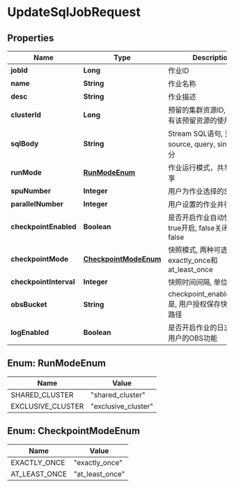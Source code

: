 
# UpdateSqlJobRequest

## Properties
Name | Type | Description | Notes
------------ | ------------- | ------------- | -------------
**jobId** | **Long** | 作业ID | 
**name** | **String** | 作业名称 |  [optional]
**desc** | **String** | 作业描述 |  [optional]
**clusterId** | **Long** | 预留的集群资源ID, 当前用户有该预留资源的使用权限 |  [optional]
**sqlBody** | **String** | Stream SQL语句, 至少包含source, query, sink三个部分 |  [optional]
**runMode** | [**RunModeEnum**](#RunModeEnum) | 作业运行模式，共享或者独享 |  [optional]
**spuNumber** | **Integer** | 用户为作业选择的SPU数量 |  [optional]
**parallelNumber** | **Integer** | 用户设置的作业并行数 |  [optional]
**checkpointEnabled** | **Boolean** | 是否开启作业自动快照功能, true开启, false关闭, 默认false |  [optional]
**checkpointMode** | [**CheckpointModeEnum**](#CheckpointModeEnum) | 快照模式, 两种可选, exactly_once和at_least_once |  [optional]
**checkpointInterval** | **Integer** | 快照时间间隔, 单位为秒 |  [optional]
**obsBucket** | **String** | checkpoint_enabled&#x3D;&#x3D;true是, 用户授权保存快照的OBS路径 |  [optional]
**logEnabled** | **Boolean** | 是否开启作业的日志上传到用户的OBS功能 |  [optional]


<a name="RunModeEnum"></a>
## Enum: RunModeEnum
Name | Value
---- | -----
SHARED_CLUSTER | &quot;shared_cluster&quot;
EXCLUSIVE_CLUSTER | &quot;exclusive_cluster&quot;


<a name="CheckpointModeEnum"></a>
## Enum: CheckpointModeEnum
Name | Value
---- | -----
EXACTLY_ONCE | &quot;exactly_once&quot;
AT_LEAST_ONCE | &quot;at_least_once&quot;



